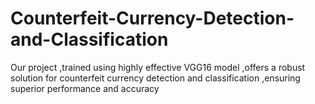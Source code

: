 # Counterfeit-Currency-Detection-and-Classification
Our project ,trained using highly effective VGG16 model ,offers a robust solution for counterfeit currency detection and classification ,ensuring superior performance and accuracy
